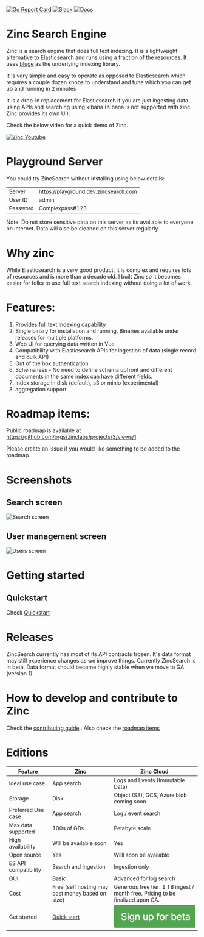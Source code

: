 [![Go Report Card](https://goreportcard.com/badge/github.com/zinclabs/zinc)](https://goreportcard.com/report/github.com/zinclabs/zinc)
[![Slack](https://img.shields.io/badge/Slack-4A154B?style=for-the-badge&logo=slack&logoColor=white)](https://join.slack.com/t/zinc-nvh4832/shared_invite/zt-11r96hv2b-UwxUILuSJ1duzl_6mhJwVg) [![Docs](https://img.shields.io/badge/Docs-Docs-green)](https://docs.zincsearch.com/)

# Zinc Search Engine

Zinc is a search engine that does full text indexing. It is a lightweight alternative to Elasticsearch and runs using a fraction of the resources. It uses [bluge](https://github.com/blugelabs/bluge) as the underlying indexing library.

It is very simple and easy to operate as opposed to Elasticsearch which requires a couple dozen knobs to understand and tune which you can get up and running in 2 minutes

It is a drop-in replacement for Elasticsearch if you are just ingesting data using APIs and searching using kibana (Kibana is not supported with zinc. Zinc provides its own UI).

Check the below video for a quick demo of Zinc.

[![Zinc Youtube](./screenshots/zinc-youtube.jpg)](https://www.youtube.com/watch?v=aZXtuVjt1ow)

# Playground Server

You could try ZincSearch without installing using below details: 

|          |                                        |
-----------|-----------------------------------------
| Server   | https://playground.dev.zincsearch.com  |
| User ID  | admin                                  |
| Password | Complexpass#123                        |

Note: Do not store sensitive data on this server as its available to everyone on internet. Data will also be cleaned on this server regularly.

# Why zinc

  While Elasticsearch is a very good product, it is complex and requires lots of resources and is more than a decade old. I built Zinc so it becomes easier for folks to use full text search indexing without doing a lot of work.

# Features:

1. Provides full text indexing capability
2. Single binary for installation and running. Binaries available under releases for multiple platforms.
3. Web UI for querying data written in Vue
4. Compatibility with Elasticsearch APIs for ingestion of data (single record and bulk API)
5. Out of the box authentication
6. Schema less - No need to define schema upfront and different documents in the same index can have different fields.
7. Index storage in disk (default), s3 or minio (experimental)
8. aggregation support

# Roadmap items:

Public roadmap is available at https://github.com/orgs/zinclabs/projects/3/views/1

Please create an issue if you would like something to be added to the roadmap.

# Screenshots

## Search screen
![Search screen](./screenshots/search_screen.jpg)

## User management screen
![Users screen](./screenshots/users_screen.jpg)

# Getting started


## Quickstart

Check [Quickstart](https://docs.zincsearch.com/quickstart/) 


# Releases

ZincSearch currently has most of its API contracts frozen. It's data format may still experience changes as we improve things. Currently ZincSearch is in beta. Data format should become highly stable when we move to GA (version 1).

# How to develop and contribute to Zinc

Check the [contributing guide](./CONTRIBUTING.md) . Also check the [roadmap items](https://github.com/orgs/zinclabs/projects/3)


# Editions

| Feature             | Zinc      |   Zinc Cloud                      |
----------------------|-----------|-----------------------------------|
| Ideal use case      | App search| Logs and Events (Immutable Data)  | 
| Storage             | Disk      |  Object (S3), GCS, Azure blob coming soon   |
| Preferred Use case  | App search | Log / event search |
| Max  data supported | 100s of GBs | Petabyte scale |
| High availability   | Will be available soon | Yes |
| Open source         | Yes | Willl soon be available |
| ES API compatibility| Search and Ingestion | Ingestion only | 
| GUI                 | Basic     | Advanced for log search |
| Cost                | Free (self hosting may cost money based on size)| Generous free tier. 1 TB ingest / month free. Pricing to be finalized upon GA.| 
| Get started         | [Quick start](https://docs.zincsearch.com/quickstart/) | [![Sign up](./screenshots/sign-up.jpg)](https://z9uzdkifovs.typeform.com/zinc-cloud) |



